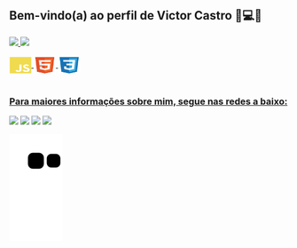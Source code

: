 ## Bem-vindo(a) ao perfil de Victor Castro 🚀💻💜

 <div>
   <a href="https://github.com/Victorc-Castro">
   <img height="180em" src="https://github-readme-stats.vercel.app/api?username=Victorc-Castro&show_icons=true&theme=tokyonight&include_all_commits=true&count_private=true"/>
   <img height="180em" src="https://github-readme-stats.vercel.app/api/top-langs/?username=Victorc-Castro&layout=compact&langs_count=6&theme=tokyonight"/>

</div>
<div style="display: inline_block"><br>
  <img align="center" alt="Js" height="30" width="40" src="https://raw.githubusercontent.com/devicons/devicon/master/icons/javascript/javascript-plain.svg">
  <img align="center" alt="HTML" height="30" width="40" src="https://raw.githubusercontent.com/devicons/devicon/master/icons/html5/html5-original.svg">
  <img align="center" alt="CSS" height="30" width="40" src="https://raw.githubusercontent.com/devicons/devicon/master/icons/css3/css3-original.svg">
</div>
 
 <br>
 
  ### Para maiores informações sobre mim, segue nas redes a baixo:
 
<div> 
  <a href="https://www.instagram.com/victorc.castro/" target="_blank"><img src="https://img.shields.io/badge/-Instagram-%23E4405F?style=for-the-badge&logo=instagram&logoColor=white" target="_blank"></a>
 <a href="" target="_blank"><img src="https://img.shields.io/badge/Discord-7289DA?style=for-the-badge&logo=discord&logoColor=white" target="_blank"></a> 
  <a href =""><img src="https://img.shields.io/badge/-Gmail-%23333?style=for-the-badge&logo=gmail&logoColor=white" target="_blank"></a>
  <a href="https://www.linkedin.com/in/victor-cau%C3%A3-andrade-castro-207994277/" target="_blank"  ><img src="https://img.shields.io/badge/-LinkedIn-%230077B5?style=for-the-badge&logo=linkedin&logoColor=white"</a> 
 
  ![Snake animation](https://github.com/Victorc-Castro/Victorc-Castro/blob/output/github-contribution-grid-snake.svg)
   
</div>
